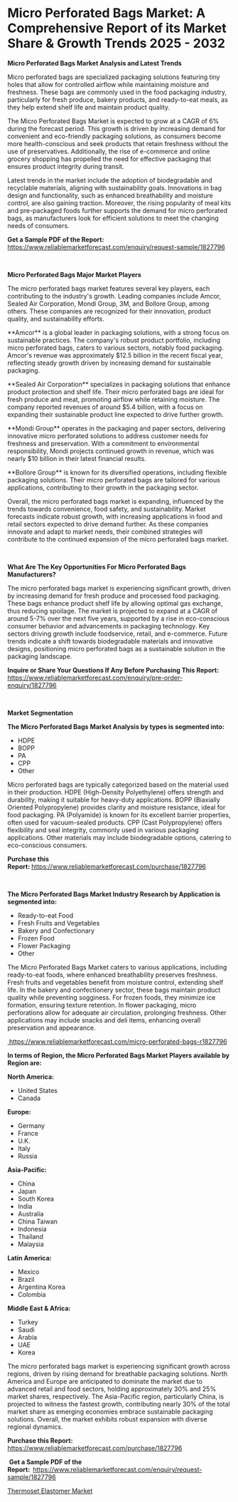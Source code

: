 <p><h1>Micro Perforated Bags Market: A Comprehensive Report of its Market Share & Growth Trends 2025 - 2032</h1></p><p><strong>Micro Perforated Bags Market Analysis and Latest Trends</strong></p>
<p><p>Micro perforated bags are specialized packaging solutions featuring tiny holes that allow for controlled airflow while maintaining moisture and freshness. These bags are commonly used in the food packaging industry, particularly for fresh produce, bakery products, and ready-to-eat meals, as they help extend shelf life and maintain product quality.</p><p>The Micro Perforated Bags Market is expected to grow at a CAGR of 6% during the forecast period. This growth is driven by increasing demand for convenient and eco-friendly packaging solutions, as consumers become more health-conscious and seek products that retain freshness without the use of preservatives. Additionally, the rise of e-commerce and online grocery shopping has propelled the need for effective packaging that ensures product integrity during transit.</p><p>Latest trends in the market include the adoption of biodegradable and recyclable materials, aligning with sustainability goals. Innovations in bag design and functionality, such as enhanced breathability and moisture control, are also gaining traction. Moreover, the rising popularity of meal kits and pre-packaged foods further supports the demand for micro perforated bags, as manufacturers look for efficient solutions to meet the changing needs of consumers.</p></p>
<p><strong>Get a Sample PDF of the Report:&nbsp;</strong> <a href="https://www.reliablemarketforecast.com/enquiry/request-sample/1827796?utm_campaign=1893&utm_medium=2&utm_source=Github&utm_content=ia&utm_term=31012025&utm_id=micro-perforated-bags">https://www.reliablemarketforecast.com/enquiry/request-sample/1827796</a></p>
<p>&nbsp;</p>
<p><strong>Micro Perforated Bags Major Market Players</strong></p>
<p><p>The micro perforated bags market features several key players, each contributing to the industry's growth. Leading companies include Amcor, Sealed Air Corporation, Mondi Group, 3M, and Bollore Group, among others. These companies are recognized for their innovation, product quality, and sustainability efforts.</p><p>**Amcor** is a global leader in packaging solutions, with a strong focus on sustainable practices. The company's robust product portfolio, including micro perforated bags, caters to various sectors, notably food packaging. Amcor's revenue was approximately $12.5 billion in the recent fiscal year, reflecting steady growth driven by increasing demand for sustainable packaging.</p><p>**Sealed Air Corporation** specializes in packaging solutions that enhance product protection and shelf life. Their micro perforated bags are ideal for fresh produce and meat, promoting airflow while retaining moisture. The company reported revenues of around $5.4 billion, with a focus on expanding their sustainable product line expected to drive further growth.</p><p>**Mondi Group** operates in the packaging and paper sectors, delivering innovative micro perforated solutions to address customer needs for freshness and preservation. With a commitment to environmental responsibility, Mondi projects continued growth in revenue, which was nearly $10 billion in their latest financial results.</p><p>**Bollore Group** is known for its diversified operations, including flexible packaging solutions. Their micro perforated bags are tailored for various applications, contributing to their growth in the packaging sector. </p><p>Overall, the micro perforated bags market is expanding, influenced by the trends towards convenience, food safety, and sustainability. Market forecasts indicate robust growth, with increasing applications in food and retail sectors expected to drive demand further. As these companies innovate and adapt to market needs, their combined strategies will contribute to the continued expansion of the micro perforated bags market.</p></p>
<p>&nbsp;</p>
<p><strong>What Are The Key Opportunities For Micro Perforated Bags Manufacturers?</strong></p>
<p><p>The micro perforated bags market is experiencing significant growth, driven by increasing demand for fresh produce and processed food packaging. These bags enhance product shelf life by allowing optimal gas exchange, thus reducing spoilage. The market is projected to expand at a CAGR of around 5-7% over the next five years, supported by a rise in eco-conscious consumer behavior and advancements in packaging technology. Key sectors driving growth include foodservice, retail, and e-commerce. Future trends indicate a shift towards biodegradable materials and innovative designs, positioning micro perforated bags as a sustainable solution in the packaging landscape.</p></p>
<p><strong>Inquire or Share Your Questions If Any Before Purchasing This Report:</strong> <a href="https://www.reliablemarketforecast.com/enquiry/pre-order-enquiry/1827796?utm_campaign=1893&utm_medium=2&utm_source=Github&utm_content=ia&utm_term=31012025&utm_id=micro-perforated-bags">https://www.reliablemarketforecast.com/enquiry/pre-order-enquiry/1827796</a></p>
<p>&nbsp;</p>
<p><strong>Market Segmentation</strong></p>
<p><strong>The Micro Perforated Bags Market Analysis by types is segmented into:</strong></p>
<p><ul><li>HDPE</li><li>BOPP</li><li>PA</li><li>CPP</li><li>Other</li></ul></p>
<p><p>Micro perforated bags are typically categorized based on the material used in their production. HDPE (High-Density Polyethylene) offers strength and durability, making it suitable for heavy-duty applications. BOPP (Biaxially Oriented Polypropylene) provides clarity and moisture resistance, ideal for food packaging. PA (Polyamide) is known for its excellent barrier properties, often used for vacuum-sealed products. CPP (Cast Polypropylene) offers flexibility and seal integrity, commonly used in various packaging applications. Other materials may include biodegradable options, catering to eco-conscious consumers.</p></p>
<p><strong>Purchase this Report:&nbsp;</strong><a href="https://www.reliablemarketforecast.com/purchase/1827796?utm_campaign=1893&utm_medium=2&utm_source=Github&utm_content=ia&utm_term=31012025&utm_id=micro-perforated-bags">https://www.reliablemarketforecast.com/purchase/1827796</a></p>
<p>&nbsp;</p>
<p><strong>The Micro Perforated Bags Market Industry Research by Application is segmented into:</strong></p>
<p><ul><li>Ready-to-eat Food</li><li>Fresh Fruits and Vegetables</li><li>Bakery and Confectionary</li><li>Frozen Food</li><li>Flower Packaging</li><li>Other</li></ul></p>
<p><p>The Micro Perforated Bags Market caters to various applications, including ready-to-eat foods, where enhanced breathability preserves freshness. Fresh fruits and vegetables benefit from moisture control, extending shelf life. In the bakery and confectionery sector, these bags maintain product quality while preventing sogginess. For frozen foods, they minimize ice formation, ensuring texture retention. In flower packaging, micro perforations allow for adequate air circulation, prolonging freshness. Other applications may include snacks and deli items, enhancing overall preservation and appearance.</p></p>
<p><a href="https://www.reliablemarketforecast.com/micro-perforated-bags-r1827796?utm_campaign=1893&utm_medium=2&utm_source=Github&utm_content=ia&utm_term=31012025&utm_id=micro-perforated-bags">&nbsp;https://www.reliablemarketforecast.com/micro-perforated-bags-r1827796</a></p>
<p><strong>In terms of Region, the Micro Perforated Bags Market Players available by Region are:</strong></p>
<p>
    <p> <strong> North America: </strong>
        <ul>
            <li>United States</li>
            <li>Canada</li>
        </ul>
        </p> 
    <p> <strong> Europe: </strong>
        <ul>
            <li>Germany</li>
            <li>France</li>
            <li>U.K.</li>
            <li>Italy</li>
            <li>Russia</li>
        </ul>
        </p> 
    <p> <strong> Asia-Pacific: </strong>
        <ul>
            <li>China</li>
            <li>Japan</li>
            <li>South Korea</li>
            <li>India</li>
            <li>Australia</li>
            <li>China Taiwan</li>
            <li>Indonesia</li>
            <li>Thailand</li>
            <li>Malaysia</li>
        </ul>
        </p> 
    <p> <strong> Latin America: </strong>
        <ul>
            <li>Mexico</li>
            <li>Brazil</li>
            <li>Argentina Korea</li>
            <li>Colombia</li>
        </ul>
        </p> 
    <p> <strong> Middle East & Africa: </strong>
        <ul>
            <li>Turkey</li>
            <li>Saudi</li>
            <li>Arabia</li>
            <li>UAE</li>
            <li>Korea</li>
        </ul>
    </p>
    </p>
<p><p>The micro perforated bags market is experiencing significant growth across regions, driven by rising demand for breathable packaging solutions. North America and Europe are anticipated to dominate the market due to advanced retail and food sectors, holding approximately 30% and 25% market shares, respectively. The Asia-Pacific region, particularly China, is projected to witness the fastest growth, contributing nearly 30% of the total market share as emerging economies embrace sustainable packaging solutions. Overall, the market exhibits robust expansion with diverse regional dynamics.</p></p>
<p><strong>Purchase this Report: </strong><a href="https://www.reliablemarketforecast.com/purchase/1827796?utm_campaign=1893&utm_medium=2&utm_source=Github&utm_content=ia&utm_term=31012025&utm_id=micro-perforated-bags">https://www.reliablemarketforecast.com/purchase/1827796</a></p>
<p>&nbsp;<strong>Get a Sample PDF of the Report:&nbsp;&nbsp;</strong><a href="https://www.reliablemarketforecast.com/enquiry/request-sample/1827796?utm_campaign=1893&utm_medium=2&utm_source=Github&utm_content=ia&utm_term=31012025&utm_id=micro-perforated-bags">https://www.reliablemarketforecast.com/enquiry/request-sample/1827796</a></p>
<p><strong></strong></p>
<p><p><a href="https://github.com/PeterParrish5/Market-Research-Report-List-7/blob/main/thermoset-elastomer-market.md?utm_campaign=1893&utm_medium=2&utm_source=Github&utm_content=ia&utm_term=31012025&utm_id=micro-perforated-bags">Thermoset Elastomer Market</a></p></p>